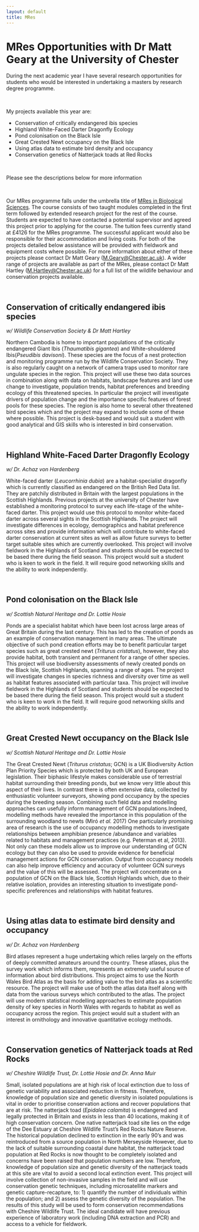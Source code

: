 ```yaml
---
layout: default
title: MRes
---
```


MRes Opportunities with Dr Matt Geary at the University of Chester
=====================================================================

During the next academic year I have several research opportunities for
students who would be interested in undertaking a masters by research
degree programme.

<br>

My projects available this year are:
* Conservation of critically endangered ibis species  
* Highland White-Faced Darter Dragonfly Ecology  
* Pond colonisation on the Black Isle  
* Great Crested Newt occupancy on the Black Isle  
* Using atlas data to estimate bird density and occupancy
* Conservation genetics of Natterjack toads at Red Rocks

<br>

Please see the descriptions below for more information

<br>

Our MRes programme falls under the umbrella title of [MRes in Biological
Sciences](http://www.chester.ac.uk/biological-sciences/research/MRes-programmes). The
course consists of two taught modules completed in the first term
followed by extended research project for the rest of the course.
Students are expected to have contacted a potential supervisor and
agreed this project prior to applying for the course. The tuition fees
currently stand at £4126 for the MRes programme. The successful
applicant would also be responsible for their accommodation and living
costs. For both of the projects detailed below assistance will be
provided with fieldwork and equipment costs where possible. For more
information about either of these projects please contact Dr Matt Geary
(<M.Geary@Chester.ac.uk>). A wider range of projects are available as
part of the MRes, please contact Dr Matt Hartley
(<M.Hartley@Chester.ac.uk>) for a full list of the wildlife behaviour
and conservation projects available.

<br>


Conservation of critically endangered ibis species  
-----------------------------------------------------  
_w/ Wildlife Conservation Society & Dr Matt Hartley_  
  
Northern Cambodia is home to important populations of the critically endangered Giant Ibis (_Thaumatibis gigantea_) and White-shouldered Ibis(_Pseudibis davisoni_). These species are the focus of a nest protection and monitoring programme run by the Wildlife Conservation Society. They is also regularly caught on a network of camera traps used to monitor rare ungulate species in the region. This project will use these two data sources in combination along with data on habitats, landscape features and land use change to investigate, population trends, habitat preferences and breeding ecology of this threatened species. In particular the project will investigate drivers of population change and the importance specific features of forest pools for these species. The region is also home to several other threatened bird species which and the project may expand to include some of these where possible. This project is desk-based and would suit a student with good analytical and GIS skills who is interested in bird conservation.

<br>

Highland White-Faced Darter Dragonfly Ecology
------------------------------------------------
_w/ Dr. Achaz von Hardenberg_  

White-faced darter (_Leucorrhinia dubia_) are a habitat-specialist dragonfly which is currently classified as endangered on the British Red Data list. They are patchily distributed in Britain with the largest populations in the Scottish Highlands. Previous projects at the university of Chester have established a monitoring protocol to survey each life-stage of the white-faced darter. This project would use this protocol to monitor white-faced darter across several sights in the Scottish Highlands. The project will investigate differences in ecology, demographics and habitat preference across sites and provide information which will contribute to white-faced darter conservation at current sites as well as allow future surveys to better target suitable sites which are currently overlooked. This project will involve fieldwork in the Highlands of Scotland and students should be expected to be based there during the field season. This project would suit a student who is keen to work in the field. It will require good networking skills and the ability to work independently.

<br>

Pond colonisation on the Black Isle
------------------------------------------------
_w/ Scottish Natural Heritage and Dr. Lottie Hosie_  

Ponds are a specialist habitat which have been lost across large areas of Great Britain during the last century. This has led to the creation of ponds as an example of conservation management in many areas. The ultimate objective of such pond creation efforts may be to benefit particular target species such as great crested newt (_Triturus cristatus_), however, they also provide habitat, both transient and permanent for a range of other species. This project will use biodiversity assessments of newly created ponds on the Black Isle, Scottish Highlands, spanning a range of ages. The project will investigate changes in species richness and diversity over time as well as habitat features associated with particular taxa. This project will involve fieldwork in the Highlands of Scotland and students should be expected to be based there during the field season. This project would suit a student who is keen to work in the field. It will require good networking skills and the ability to work independently.

<br>

Great Crested Newt occupancy on the Black Isle
------------------------------------------------
_w/ Scottish Natural Heritage and Dr. Lottie Hosie_  

The Great Crested Newt (_Triturus cristatus_; GCN) is a UK Biodiversity Action Plan Priority Species which is protected by both UK and European legislation. Their biphasic lifestyle makes considerable use of terrestrial habitat surrounding their breeding ponds, but we know very little about this aspect of their lives. In contrast there is often extensive data, collected by enthusiastic volunteer surveyors, showing pond occupancy by the species during the breeding season. Combining such field data and modelling approaches can usefully inform management of GCN populations.Indeed, modelling methods have revealed the importance in this population of the surrounding woodland to newts (Miró _et al._ 2017) One particularly promising area of research is the use of occupancy modelling methods to investigate relationships between amphibian presence /abundance and variables related to habitats and management practices (e.g. Peterman et al, 2013). Not only can these models allow us to improve our understanding of GCN ecology but they can also be used to provide evidence for beneficial management actions for GCN conservation. Output from occupancy models can also help improve efficiency and accuracy of volunteer GCN surveys  and the value of this will be assessed. The project will concentrate on a population of GCN on the Black Isle, Scottish Highlands which, due to their relative isolation, provides an interesting situation to investigate pond-specific preferences and relationships with habitat features.

<br>

Using atlas data to estimate bird density and occupancy
------------------------------------------------
_w/ Dr. Achaz von Hardenberg_  

Bird atlases represent a huge undertaking which relies largely on the efforts of deeply committed amateurs around the country. These atlases, plus the survey work which informs them, represents an extremely useful source of information about bird distributions. This project aims to use the North Wales Bird Atlas as the basis for adding value to the bird atlas as a scientific resource. The project will make use of both the atlas data itself along with data from the various surveys which contributed to the atlas. The project will use modern statistical modelling approaches to estimate population density of key species in North Wales with regards to habitat as well as occupancy across the region. This project would suit a student with an interest in ornithology and innovative quantitative ecology methods.

<br>

Conservation genetics of Natterjack toads at Red Rocks
------------------------------------------------
_w/ Cheshire Wildlife Trust, Dr. Lottie Hosie and Dr. Anna Muir_  

Small, isolated populations are at high risk of local extinction due to loss of genetic variability and
associated reduction in fitness. Therefore, knowledge of population size and genetic diversity in
isolated populations is vital in order to prioritise conservation actions and recover populations that
are at risk. The natterjack toad (_Epidalea calamita_) is endangered and legally protected in Britain
and exists in less than 40 locations, making it of high conservation concern. One native natterjack
toad site lies on the edge of the Dee Estuary at Cheshire Wildlife Trust’s Red Rocks Nature Reserve. The historical population declined to extinction in the early 90’s and was reintroduced from a source population in North Merseyside However, due to the lack of suitable surrounding coastal dune habitat, the natterjack toad
population at Red Rocks is now thought to be completely isolated and concerns have been raised
that population numbers are low. Therefore, knowledge of population size and genetic diversity of
the natterjack toads at this site are vital to avoid a second local extinction event.
This project will involve collection of non-invasive samples in the field and will use conservation
genetic techniques, including microsatellite markers and genetic capture-recapture, to: 1) quantify
the number of individuals within the population; and 2) assess the genetic diversity of the
population. The results of this study will be used to form conservation recommendations with
Cheshire Wildlife Trust. The ideal candidate will have previous experience of laboratory work (including DNA extraction
and PCR) and access to a vehicle for fieldwork.  


